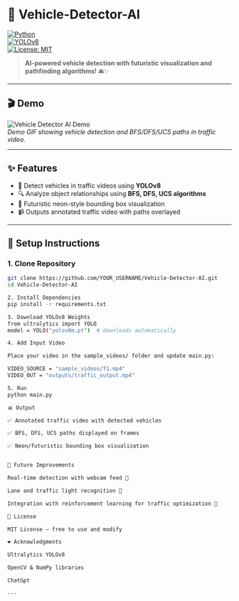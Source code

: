 # 🚦 Vehicle-Detector-AI

[![Python](https://img.shields.io/badge/Python-3.9%2B-blue?logo=python&logoColor=white)](https://www.python.org/)  
[![YOLOv8](https://img.shields.io/badge/YOLOv8-Ultralytics-green?logo=ultralytics)](https://github.com/ultralytics/ultralytics)  
[![License: MIT](https://img.shields.io/badge/License-MIT-yellow.svg)](LICENSE)

> **AI-powered vehicle detection with futuristic visualization and pathfinding algorithms!** 🚘✨

---

## 🎬 Demo

![Vehicle Detector AI Demo](https://media.giphy.com/media/3o7TKtnuHOHHUjR38Y/giphy.gif)  
*Demo GIF showing vehicle detection and BFS/DFS/UCS paths in traffic video.*

---

## ✨ Features
- 🚗 Detect vehicles in traffic videos using **YOLOv8**  
- 🔍 Analyze object relationships using **BFS, DFS, UCS algorithms**  
- 🌌 Futuristic neon-style bounding box visualization  
- 📹 Outputs annotated traffic video with paths overlayed  

---

## 📂 Setup Instructions

### 1. Clone Repository
```bash
git clone https://github.com/YOUR_USERNAME/Vehicle-Detector-AI.git
cd Vehicle-Detector-AI

2. Install Dependencies
pip install -r requirements.txt

3. Download YOLOv8 Weights
from ultralytics import YOLO
model = YOLO("yolov8m.pt")  # downloads automatically

4. Add Input Video

Place your video in the sample_videos/ folder and update main.py:

VIDEO_SOURCE = "sample_videos/T1.mp4"
VIDEO_OUT = "outputs/traffic_output.mp4"

5. Run
python main.py

📊 Output

✅ Annotated traffic video with detected vehicles

✅ BFS, DFS, UCS paths displayed on frames

✅ Neon/futuristic bounding box visualization


🔮 Future Improvements

Real-time detection with webcam feed 🎥

Lane and traffic light recognition 🛑

Integration with reinforcement learning for traffic optimization 🤖

📜 License

MIT License – free to use and modify

❤️ Acknowledgments

Ultralytics YOLOv8

OpenCV & NumPy libraries

ChatGpt

---
